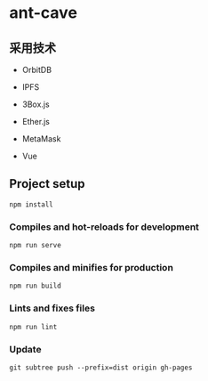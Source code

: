 # ant-cave


## 采用技术 

-  OrbitDB

-  IPFS

-  3Box.js

-  Ether.js

-  MetaMask

- Vue



## Project setup
```
npm install
```

### Compiles and hot-reloads for development
```
npm run serve
```

### Compiles and minifies for production
```
npm run build
```

### Lints and fixes files
```
npm run lint
```

### Update
```
git subtree push --prefix=dist origin gh-pages
```